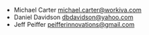 * Michael Carter <michael.carter@workiva.com>
* Daniel Davidson <dbdavidson@yahoo.com>
* Jeff Peiffer <peifferinnovations@gmail.com>
